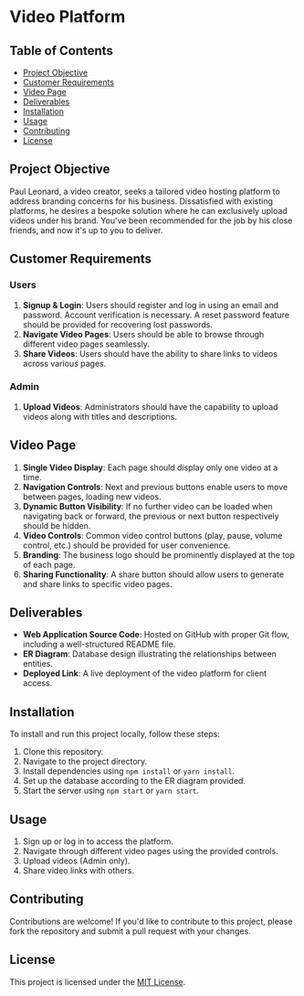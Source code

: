# Video Platform

## Table of Contents
- [Project Objective](#project-objective)
- [Customer Requirements](#customer-requirements)
- [Video Page](#video-page)
- [Deliverables](#deliverables)
- [Installation](#installation)
- [Usage](#usage)
- [Contributing](#contributing)
- [License](#license)

## Project Objective
Paul Leonard, a video creator, seeks a tailored video hosting platform to address branding concerns for his business. Dissatisfied with existing platforms, he desires a bespoke solution where he can exclusively upload videos under his brand. You've been recommended for the job by his close friends, and now it's up to you to deliver.

## Customer Requirements
### Users
1. **Signup & Login**: Users should register and log in using an email and password. Account verification is necessary. A reset password feature should be provided for recovering lost passwords.
2. **Navigate Video Pages**: Users should be able to browse through different video pages seamlessly.
3. **Share Videos**: Users should have the ability to share links to videos across various pages.

### Admin
1. **Upload Videos**: Administrators should have the capability to upload videos along with titles and descriptions.

## Video Page
1. **Single Video Display**: Each page should display only one video at a time.
2. **Navigation Controls**: Next and previous buttons enable users to move between pages, loading new videos.
3. **Dynamic Button Visibility**: If no further video can be loaded when navigating back or forward, the previous or next button respectively should be hidden.
4. **Video Controls**: Common video control buttons (play, pause, volume control, etc.) should be provided for user convenience.
5. **Branding**: The business logo should be prominently displayed at the top of each page.
6. **Sharing Functionality**: A share button should allow users to generate and share links to specific video pages.

## Deliverables
- **Web Application Source Code**: Hosted on GitHub with proper Git flow, including a well-structured README file.
- **ER Diagram**: Database design illustrating the relationships between entities.
- **Deployed Link**: A live deployment of the video platform for client access.

## Installation
To install and run this project locally, follow these steps:
1. Clone this repository.
2. Navigate to the project directory.
3. Install dependencies using `npm install` or `yarn install`.
4. Set up the database according to the ER diagram provided.
5. Start the server using `npm start` or `yarn start`.

## Usage
1. Sign up or log in to access the platform.
2. Navigate through different video pages using the provided controls.
3. Upload videos (Admin only).
4. Share video links with others.

## Contributing
Contributions are welcome! If you'd like to contribute to this project, please fork the repository and submit a pull request with your changes.

## License
This project is licensed under the [MIT License](LICENSE).

